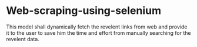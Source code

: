 # Web-scraping-using-selenium
This model shall dynamically fetch the revelent links from web and provide it to the user to save him the time and effort from manually searching for the revelent data.
